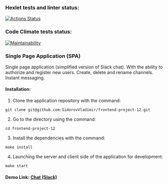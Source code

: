 ### Hexlet tests and linter status:

[![Actions Status](https://github.com/SidorovVladimir/frontend-project-12/actions/workflows/hexlet-check.yml/badge.svg)](https://github.com/SidorovVladimir/frontend-project-12/actions)

### Code Climate tests status:
[![Maintainability](https://api.codeclimate.com/v1/badges/f8b725426df29c242d7c/maintainability)](https://codeclimate.com/github/SidorovVladimir/frontend-project-12/maintainability)

### Single Page Application (SPA)

Single page application (simplified version of Slack chat). With the ability to authorize and register new users. Create, delete and rename channels. Instant messaging.

#### Installation:

1. Clone the application repository with the command:
```
git clone git@github.com:SidorovVladimir/frontend-project-12.git
```
2. Go to the directory using the command:
```
cd frontend-project-12
```
3. Install the dependencies with the command:
```
make install
```
4. Launching the server and client side of the application for development:
```
make start
```



#### Demo Link: [Chat (Slack)](https://chat-slack-9czq.onrender.com/)
